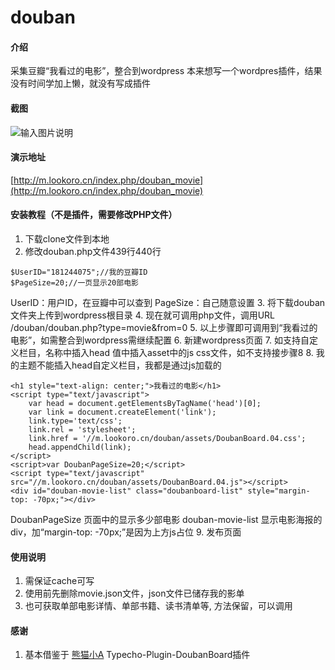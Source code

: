 # douban

#### 介绍
采集豆瓣“我看过的电影”，整合到wordpress
本来想写一个wordpres插件，结果没有时间学加上懒，就没有写成插件

#### 截图
![输入图片说明](https://images.gitee.com/uploads/images/2018/1227/115854_0f39d1ca_2322897.png "m.lookoro.cn_index.php_douban_movie (2).png")

#### 演示地址
[http://m.lookoro.cn/index.php/douban_movie](http://m.lookoro.cn/index.php/douban_movie)

#### 安装教程（不是插件，需要修改PHP文件）

1. 下载clone文件到本地
2. 修改douban.php文件439行440行
```
$UserID="181244075";//我的豆瓣ID
$PageSize=20;//一页显示20部电影
```
UserID：用户ID，在豆瓣中可以查到
PageSize：自己随意设置
3. 将下载douban文件夹上传到wordpress根目录
4. 现在就可调用php文件，调用URL /douban/douban.php?type=movie&from=0 
5. 以上步骤即可调用到“我看过的电影”，如需整合到wordpress需继续配置
6. 新建wordpress页面
7. 如支持自定义栏目，名称中插入head 值中插入asset中的js css文件，如不支持接步骤8
8. 我的主题不能插入head自定义栏目，我都是通过js加载的
```
<h1 style="text-align: center;">我看过的电影</h1>
<script type="text/javascript">
    var head = document.getElementsByTagName('head')[0];
    var link = document.createElement('link');
    link.type='text/css';
    link.rel = 'stylesheet';
    link.href = '//m.lookoro.cn/douban/assets/DoubanBoard.04.css';
    head.appendChild(link);
</script>
<script>var DoubanPageSize=20;</script>
<script type="text/javascript" src="//m.lookoro.cn/douban/assets/DoubanBoard.04.js"></script>
<div id="douban-movie-list" class="doubanboard-list" style="margin-top: -70px;"></div>
```
DoubanPageSize 页面中的显示多少部电影
douban-movie-list 显示电影海报的div，加“margin-top: -70px;”是因为上方js占位
9. 发布页面

#### 使用说明

1. 需保证cache可写
2. 使用前先删除movie.json文件，json文件已储存我的影单
3. 也可获取单部电影详情、单部书籍、读书清单等, 方法保留，可以调用

#### 感谢

1. 基本借鉴于 [熊猫小A](http://https://github.com/AlanDecode) Typecho-Plugin-DoubanBoard插件
